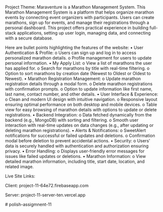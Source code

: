 Project Theme:
Maraventure is a Marathon Management System.
This Marathon Management System is a platform that helps organize marathon events by connecting event organizers with participants. Users can create marathons, sign up for events, and manage their registrations through a personal dashboard. This project offers practical experience in building full-stack applications, setting up user login, managing data, and connecting with a secure database.

Here are bullet points highlighting the features of the website:
•	User Authentication & Profile:
o	Users can sign up and log in to access personalized marathon details.
o	Profile management for users to update personal information.
•	My Apply List:
o	View a list of marathons the user has applied for.
o	Search for marathons by title with real-time filtering.
o	Option to sort marathons by creation date (Newest to Oldest or Oldest to Newest).
•	Marathon Registration Management:
o	Update marathon registration details through a modal form.
o	Delete marathon registrations with confirmation prompts.
o	Option to update information like first name, last name, contact number, and other details.
•	User Interface & Experience:
o	Clean and modern UI design with intuitive navigation.
o	Responsive layout ensuring optimal performance on both desktop and mobile devices.
o	Table view for easy browsing of marathon details with options to update or delete registrations.
•	Backend Integration:
o	Data fetched dynamically from the backend (e.g., MongoDB) with sorting and filtering.
o	Smooth user interaction with real-time updates on data changes (e.g., after updating or deleting marathon registrations).
•	Alerts & Notifications:
o	SweetAlert notifications for successful or failed updates and deletions.
o	Confirmation modal before deletion to prevent accidental actions.
•	Security:
o	Users' data is securely handled with authentication and authorization ensuring privacy.
•	Error Handling:
o	Displays user-friendly error messages for issues like failed updates or deletions.
•	Marathon Information:
o	View detailed marathon information, including title, start date, location, and related image.


Live Site Links:

Client: project-11-64e72.firebaseapp.com

Server: project-11-server-ten.vercel.app

#   p o l i s h - a s s i g m n e n t - 1 1  
 